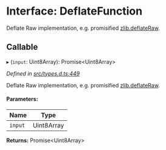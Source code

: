 # Interface: DeflateFunction

Deflate Raw implementation, e.g. promisified [zlib.deflateRaw](https://nodejs.org/api/zlib.html#zlib_zlib_deflateraw_buffer_options_callback).

## Callable

▸ (`input`: Uint8Array): Promise\<Uint8Array>

*Defined in [src/types.d.ts:449](https://github.com/panva/jose/blob/v3.0.2/src/types.d.ts#L449)*

Deflate Raw implementation, e.g. promisified [zlib.deflateRaw](https://nodejs.org/api/zlib.html#zlib_zlib_deflateraw_buffer_options_callback).

#### Parameters:

Name | Type |
------ | ------ |
`input` | Uint8Array |

**Returns:** Promise\<Uint8Array>
